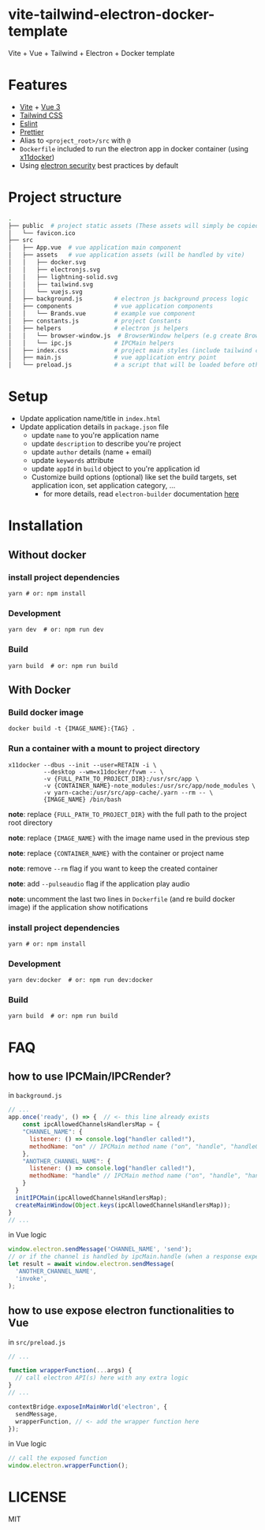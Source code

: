# vite-tailwind-electron-docker-template

Vite + Vue + Tailwind + Electron + Docker template

# Features

- [Vite](https://vitejs.dev/) + [Vue 3](https://vuejs.org)
- [Tailwind CSS](https://tailwindcss.com/)
- [Eslint](https://eslint.org/)
- [Prettier](https://prettier.io/)
- Alias to `<project_root>/src` with `@`
- `Dockerfile` included to run the electron app in docker container (using [x11docker](https://github.com/mviereck/x11docker))
- Using [electron security](https://www.electronjs.org/docs/tutorial/security) best practices by default

# Project structure

```bash
.
├── public  # project static assets (These assets will simply be copied and not go through vite)
│   └── favicon.ico
├── src
│   ├── App.vue  # vue application main component
│   ├── assets   # vue application assets (will be handled by vite)
│   │   ├── docker.svg
│   │   ├── electronjs.svg
│   │   ├── lightning-solid.svg
│   │   ├── tailwind.svg
│   │   └── vuejs.svg
│   ├── background.js         # electron js background process logic
│   ├── components            # vue application components
│   │   └── Brands.vue        # example vue component
│   ├── constants.js          # project Constants
│   ├── helpers               # electron js helpers
│   │   └── browser-window.js  # BrowserWindow helpers (e.g create BrowserWindow helper)
│   │   └── ipc.js            # IPCMain helpers
│   ├── index.css             # project main styles (include tailwind css styles)
│   ├── main.js               # vue application entry point
│   └── preload.js            # a script that will be loaded before other scripts run in the page. (used to expose ipcRender without enabling node integration -better security-)
```

# Setup

- Update application name/title in `index.html`
- Update application details in `package.json` file
  - update `name` to you're application name
  - update `description` to describe you're project
  - update `author` details (name + email)
  - update `keywords` attribute
  - update `appId` in `build` object to you're application id
  - Customize build options (optional) like set the build targets, set application icon, set application category, ...
    - for more details, read `electron-builder` documentation [here](https://www.electron.build)

# Installation

## Without docker

### install project dependencies

```shell
yarn # or: npm install
```

### Development

```shell
yarn dev  # or: npm run dev
```

### Build

```shell
yarn build  # or: npm run build
```

## With Docker

### Build docker image

```shell
docker build -t {IMAGE_NAME}:{TAG} .
```

### Run a container with a mount to project directory

```shell
x11docker --dbus --init --user=RETAIN -i \
          --desktop --wm=x11docker/fvwm -- \
          -v {FULL_PATH_TO_PROJECT_DIR}:/usr/src/app \
          -v {CONTAINER_NAME}-note_modules:/usr/src/app/node_modules \
          -v yarn-cache:/usr/src/app-cache/.yarn --rm -- \
          {IMAGE_NAME} /bin/bash
```

**note**: replace `{FULL_PATH_TO_PROJECT_DIR}` with the full path to the project root directory

**note**: replace `{IMAGE_NAME}` with the image name used in the previous step

**note**: replace `{CONTAINER_NAME}` with the container or project name

**note**: remove `--rm` flag if you want to keep the created container

**note**: add `--pulseaudio` flag if the application play audio

**note**: uncomment the last two lines in `Dockerfile` (and re build docker image) if the application show notifications

### install project dependencies

```shell
yarn # or: npm install
```

### Development

```shell
yarn dev:docker  # or: npm run dev:docker
```

### Build

```shell
yarn build  # or: npm run build
```

# FAQ

## how to use IPCMain/IPCRender?

in `background.js`

```js
// ...
app.once('ready', () => {  // <- this line already exists
    const ipcAllowedChannelsHandlersMap = {
    "CHANNEL_NAME": {
      listener: () => console.log("handler called!"),
      methodName: "on" // IPCMain method name ("on", "handle", "handleOnce", ...) (default: "on")
    },
    "ANOTHER_CHANNEL_NAME": {
      listener: () => console.log("handler called!"),
      methodName: "handle" // IPCMain method name ("on", "handle", "handleOnce", ...) (default: "on")
    }
  }
  initIPCMain(ipcAllowedChannelsHandlersMap);
  createMainWindow(Object.keys(ipcAllowedChannelsHandlersMap));
}
// ...
```

in Vue logic

```js
window.electron.sendMessage('CHANNEL_NAME', 'send');
// or if the channel is handled by ipcMain.handle (when a response expected from the handler)
let result = await window.electron.sendMessage(
  'ANOTHER_CHANNEL_NAME',
  'invoke',
);
```

## how to use expose electron functionalities to Vue

in `src/preload.js`

```js
// ...

function wrapperFunction(...args) {
  // call electron API(s) here with any extra logic
}
// ...

contextBridge.exposeInMainWorld('electron', {
  sendMessage,
  wrapperFunction, // <- add the wrapper function here
});
```

in Vue logic

```js
// call the exposed function
window.electron.wrapperFunction();
```

# LICENSE

MIT
